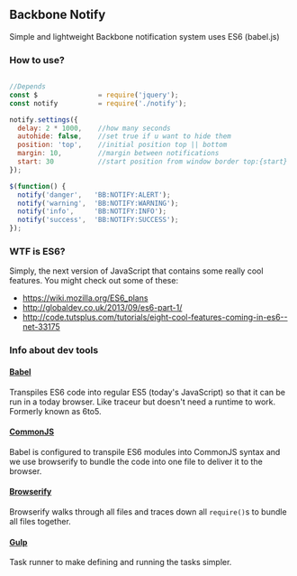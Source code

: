## Backbone Notify

Simple and lightweight Backbone notification system uses ES6 (babel.js)

### How to use?

```javascript

//Depends
const $               = require('jquery');
const notify          = require('./notify');

notify.settings({
  delay: 2 * 1000,    //how many seconds
  autohide: false,    //set true if u want to hide them
  position: 'top',    //initial position top || bottom
  margin: 10,         //margin between notifications
  start: 30           //start position from window border top:{start} || bottom:{start}
});

$(function() {
  notify('danger',   'BB:NOTIFY:ALERT');
  notify('warning',  'BB:NOTIFY:WARNING');
  notify('info',     'BB:NOTIFY:INFO');
  notify('success',  'BB:NOTIFY:SUCCESS');
});


```

### WTF is ES6?
Simply, the next version of JavaScript that contains some really cool features. You might check out some of these:

- https://wiki.mozilla.org/ES6_plans
- http://globaldev.co.uk/2013/09/es6-part-1/
- http://code.tutsplus.com/tutorials/eight-cool-features-coming-in-es6--net-33175


### Info about dev tools 

#### [Babel]
Transpiles ES6 code into regular ES5 (today's JavaScript) so that it can be run in a today browser. Like traceur but doesn't need a runtime to work. Formerly known as 6to5.

#### [CommonJS]
Babel is configured to transpile ES6 modules into CommonJS syntax and we use browserify to bundle the code into one file to deliver it to the browser.

#### [Browserify]
Browserify walks through all files and traces down all `require()`s to bundle all files together.  

#### [Gulp]
Task runner to make defining and running the tasks simpler.

[ES6]: http://wiki.ecmascript.org/doku.php?id=harmony:specification_drafts
[Babel]: http://babeljs.io/
[CommonJS]: http://wiki.commonjs.org/wiki/CommonJS
[Browserify]: http://browserify.org/
[Gulp]: http://gulpjs.com/
